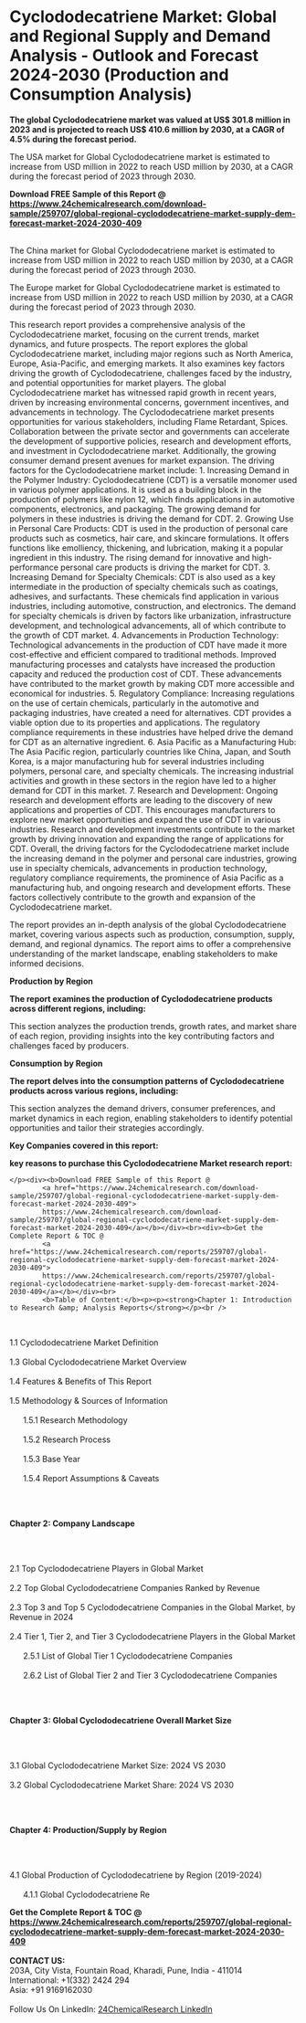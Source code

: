 <h1>Cyclododecatriene Market: Global and Regional Supply and Demand Analysis - Outlook and Forecast 2024-2030 (Production and Consumption Analysis)</h1><p><strong>The global Cyclododecatriene market was valued at US$ 301.8 million in 2023 and is projected to reach US$ 410.6 million by 2030, at a CAGR of 4.5% during the forecast period. </strong></p><p>
</p><p>The USA market for Global Cyclododecatriene market is estimated to increase from USD million in 2022 to reach USD million by 2030, at a CAGR during the forecast period of 2023 through 2030.</p><div><b>Download FREE Sample of this Report @ 
            <a href="https://www.24chemicalresearch.com/download-sample/259707/global-regional-cyclododecatriene-market-supply-dem-forecast-market-2024-2030-409">
            https://www.24chemicalresearch.com/download-sample/259707/global-regional-cyclododecatriene-market-supply-dem-forecast-market-2024-2030-409</a></b></div><br><p>
</p><p>The China market for Global Cyclododecatriene market is estimated to increase from USD million in 2022 to reach USD million by 2030, at a CAGR during the forecast period of 2023 through 2030.</p><p>
</p><p>The Europe market for Global Cyclododecatriene market is estimated to increase from USD million in 2022 to reach USD million by 2030, at a CAGR during the forecast period of 2023 through 2030.</p><p>
</p><p>This research report provides a comprehensive analysis of the Cyclododecatriene market, focusing on the current trends, market dynamics, and future prospects. The report explores the global Cyclododecatriene market, including major regions such as North America, Europe, Asia-Pacific, and emerging markets. It also examines key factors driving the growth of Cyclododecatriene, challenges faced by the industry, and potential opportunities for market players. The global Cyclododecatriene market has witnessed rapid growth in recent years, driven by increasing environmental concerns, government incentives, and advancements in technology. The Cyclododecatriene market presents opportunities for various stakeholders, including Flame Retardant, Spices. Collaboration between the private sector and governments can accelerate the development of supportive policies, research and development efforts, and investment in Cyclododecatriene market. Additionally, the growing consumer demand present avenues for market expansion. The driving factors for the Cyclododecatriene market include: 1. Increasing Demand in the Polymer Industry: Cyclododecatriene (CDT) is a versatile monomer used in various polymer applications. It is used as a building block in the production of polymers like nylon 12, which finds applications in automotive components, electronics, and packaging. The growing demand for polymers in these industries is driving the demand for CDT. 2. Growing Use in Personal Care Products: CDT is used in the production of personal care products such as cosmetics, hair care, and skincare formulations. It offers functions like emolliency, thickening, and lubrication, making it a popular ingredient in this industry. The rising demand for innovative and high-performance personal care products is driving the market for CDT. 3. Increasing Demand for Specialty Chemicals: CDT is also used as a key intermediate in the production of specialty chemicals such as coatings, adhesives, and surfactants. These chemicals find application in various industries, including automotive, construction, and electronics. The demand for specialty chemicals is driven by factors like urbanization, infrastructure development, and technological advancements, all of which contribute to the growth of CDT market. 4. Advancements in Production Technology: Technological advancements in the production of CDT have made it more cost-effective and efficient compared to traditional methods. Improved manufacturing processes and catalysts have increased the production capacity and reduced the production cost of CDT. These advancements have contributed to the market growth by making CDT more accessible and economical for industries. 5. Regulatory Compliance: Increasing regulations on the use of certain chemicals, particularly in the automotive and packaging industries, have created a need for alternatives. CDT provides a viable option due to its properties and applications. The regulatory compliance requirements in these industries have helped drive the demand for CDT as an alternative ingredient. 6. Asia Pacific as a Manufacturing Hub: The Asia Pacific region, particularly countries like China, Japan, and South Korea, is a major manufacturing hub for several industries including polymers, personal care, and specialty chemicals. The increasing industrial activities and growth in these sectors in the region have led to a higher demand for CDT in this market. 7. Research and Development: Ongoing research and development efforts are leading to the discovery of new applications and properties of CDT. This encourages manufacturers to explore new market opportunities and expand the use of CDT in various industries. Research and development investments contribute to the market growth by driving innovation and expanding the range of applications for CDT. Overall, the driving factors for the Cyclododecatriene market include the increasing demand in the polymer and personal care industries, growing use in specialty chemicals, advancements in production technology, regulatory compliance requirements, the prominence of Asia Pacific as a manufacturing hub, and ongoing research and development efforts. These factors collectively contribute to the growth and expansion of the Cyclododecatriene market.</p><p>
</p><p>The report provides an in-depth analysis of the global Cyclododecatriene market, covering various aspects such as production, consumption, supply, demand, and regional dynamics. The report aims to offer a comprehensive understanding of the market landscape, enabling stakeholders to make informed decisions.</p><p>
</p><p><strong>Production by Region</strong></p><p>
</p><p><strong>The report examines the production of Cyclododecatriene products across different regions, including:</strong></p><p>
</p><p>
</p><p>This section analyzes the production trends, growth rates, and market share of each region, providing insights into the key contributing factors and challenges faced by producers.</p><p>
</p><p><strong>Consumption by Region</strong></p><p>
</p><p><strong>The report delves into the consumption patterns of Cyclododecatriene products across various regions, including:</strong></p><p>
</p><p>
</p><p>This section analyzes the demand drivers, consumer preferences, and market dynamics in each region, enabling stakeholders to identify potential opportunities and tailor their strategies accordingly.</p><p>
<strong>Key Companies covered in this report:</strong></p><p>
</p><p>
</p><p><strong>key reasons to purchase this Cyclododecatriene Market research report:</strong></p><p>

	</p><div><b>Download FREE Sample of this Report @ 
            <a href="https://www.24chemicalresearch.com/download-sample/259707/global-regional-cyclododecatriene-market-supply-dem-forecast-market-2024-2030-409">
            https://www.24chemicalresearch.com/download-sample/259707/global-regional-cyclododecatriene-market-supply-dem-forecast-market-2024-2030-409</a></b></div><br><div><b>Get the Complete Report & TOC @ 
            <a href="https://www.24chemicalresearch.com/reports/259707/global-regional-cyclododecatriene-market-supply-dem-forecast-market-2024-2030-409">
            https://www.24chemicalresearch.com/reports/259707/global-regional-cyclododecatriene-market-supply-dem-forecast-market-2024-2030-409</a></b></div><br>
            <b>Table of Content:</b><p><p><strong>Chapter 1: Introduction to Research &amp; Analysis Reports</strong></p><br />
<br />
<p>1.1 Cyclododecatriene Market Definition<br /><br />
1.3 Global Cyclododecatriene Market Overview<br /><br />
1.4 Features &amp; Benefits of This Report<br /><br />
1.5 Methodology &amp; Sources of Information<br /><br />
&nbsp;&nbsp;&nbsp;&nbsp;&nbsp; 1.5.1 Research Methodology<br /><br />
&nbsp;&nbsp;&nbsp;&nbsp;&nbsp; 1.5.2 Research Process<br /><br />
&nbsp;&nbsp;&nbsp;&nbsp;&nbsp; 1.5.3 Base Year<br /><br />
&nbsp;&nbsp;&nbsp;&nbsp;&nbsp; 1.5.4 Report Assumptions &amp; Caveats</p><br />
<br />
<p><strong>Chapter 2: Company Landscape</strong></p><br />
<br />
<p>2.1 Top Cyclododecatriene Players in Global Market<br /><br />
2.2 Top Global Cyclododecatriene Companies Ranked by Revenue<br /><br />
2.3 Top 3 and Top 5 Cyclododecatriene Companies in the Global Market, by Revenue in 2024<br /><br />
2.4 Tier 1, Tier 2, and Tier 3 Cyclododecatriene Players in the Global Market<br /><br />
&nbsp;&nbsp;&nbsp;&nbsp;&nbsp; 2.5.1 List of Global Tier 1 Cyclododecatriene Companies<br /><br />
&nbsp;&nbsp;&nbsp;&nbsp;&nbsp; 2.6.2 List of Global Tier 2 and Tier 3 Cyclododecatriene Companies</p><br />
<br />
<p><strong>Chapter 3: Global Cyclododecatriene Overall Market Size</strong></p><br />
<br />
<p>3.1 Global Cyclododecatriene Market Size: 2024 VS 2030<br /><br />
3.2 Global Cyclododecatriene Market Share: 2024 VS 2030</p><br />
<br />
<p><strong>Chapter 4: Production/Supply by Region</strong></p><br />
<br />
<p>4.1 Global Production of Cyclododecatriene by Region (2019-2024)<br /><br />
&nbsp;&nbsp;&nbsp;&nbsp;&nbsp; 4.1.1 Global Cyclododecatriene Re</p><div><b>Get the Complete Report & TOC @ 
            <a href="https://www.24chemicalresearch.com/reports/259707/global-regional-cyclododecatriene-market-supply-dem-forecast-market-2024-2030-409">
            https://www.24chemicalresearch.com/reports/259707/global-regional-cyclododecatriene-market-supply-dem-forecast-market-2024-2030-409</a></b></div><br><b>CONTACT US:</b><br>
            203A, City Vista, Fountain Road, Kharadi, Pune, India - 411014<br>
            International: +1(332) 2424 294<br>
            Asia: +91 9169162030 <br><br>
            Follow Us On LinkedIn: <a href="https://www.linkedin.com/company/24chemicalresearch/">24ChemicalResearch LinkedIn</a>